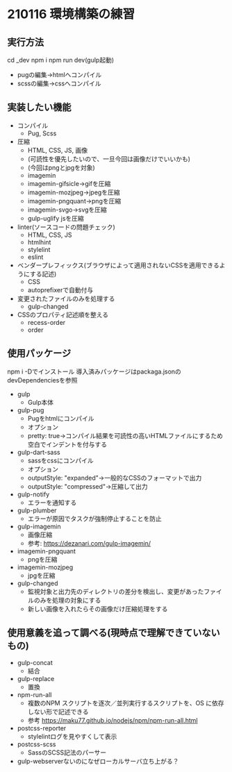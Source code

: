 # 210116 環境構築の練習

## 実行方法
cd _dev
npm i
npm run dev(gulp起動)
- pugの編集→htmlへコンパイル
- scssの編集→cssへコンパイル

## 実装したい機能
- コンパイル
  - Pug, Scss
- 圧縮
  - HTML, CSS, JS, 画像
  - (可読性を優先したいので、一旦今回は画像だけでいいかも)
  - (今回はpngとjpgを対象)
  - imagemin
  - imagemin-gifsicle→gifを圧縮
  - imagemin-mozjpeg→jpegを圧縮
  - imagemin-pngquant→pngを圧縮
  - imagemin-svgo→svgを圧縮
  - gulp-uglify jsを圧縮
- linter(ソースコードの問題チェック)
  - HTML, CSS, JS
  - htmlhint
  - stylelint
  - eslint
- ベンダープレフィックス(ブラウザによって適用されないCSSを適用できるようにする記述)
  - CSS
  - autoprefixerで自動付与
- 変更されたファイルのみを処理する
  - gulp-changed
- CSSのプロパティ記述順を整える
  - recess-order
  - order

## 使用パッケージ
npm i -Dでインストール
導入済みパッケージはpackaga.jsonのdevDependenciesを参照
- gulp
  - Gulp本体
- gulp-pug
  - Pugをhtmlにコンパイル
  - オプション
  - pretty: true→コンパイル結果を可読性の高いHTMLファイルにするため空白でインデントを付与する
- gulp-dart-sass
  - sassをcssにコンパイル
  - オプション
  - outputStyle: "expanded"→一般的なCSSのフォーマットで出力
  - outputStyle: "compressed"→圧縮して出力
- gulp-notify
  - エラーを通知する
- gulp-plumber
  - エラーが原因でタスクが強制停止することを防止
- gulp-imagemin
  - 画像圧縮
  - 参考: https://dezanari.com/gulp-imagemin/
- imagemin-pngquant
  - pngを圧縮
- imagemin-mozjpeg
  - jpgを圧縮
- gulp-changed
  - 監視対象と出力先のディレクトリの差分を検出し、変更があったファイルのみを処理の対象にする
  - 新しい画像を入れたらその画像だけ圧縮処理をする

## 使用意義を追って調べる(現時点で理解できていないもの)
- gulp-concat
  - 結合
- gulp-replace
  - 置換
- npm-run-all
  - 複数のNPM スクリプトを逐次／並列実行するスクリプトを、OS に依存しない形で記述できる
  - 参考
  https://maku77.github.io/nodejs/npm/npm-run-all.html
- postcss-reporter
  - stylelintログを見やすくして表示
- postcss-scss
  - SassのSCSS記法のパーサー
- gulp-webserverないのになぜローカルサーバ立ち上がる？